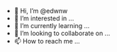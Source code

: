 - 👋 Hi, I’m @edwnw
- 👀 I’m interested in ...
- 🌱 I’m currently learning ...
- 💞️ I’m looking to collaborate on ...
- 📫 How to reach me ...

<!---
edwnw/edwnw is a ✨ special ✨ repository because its `README.md` (this file) appears on your GitHub profile.
You can click the Preview link to take a look at your changes.
--->
